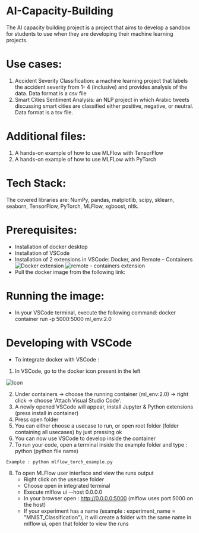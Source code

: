 # AI-Capacity-Building
The AI capacity building project is a project that aims to develop a sandbox for students to use when they are developing their machine learning projects.

# Use cases:
1.	Accident Severity Classification: a machine learning project that labels the accident severity from 1- 4 (inclusive) and provides analysis of the data. Data format is a csv file
2.	Smart Cities Sentiment Analysis: an NLP project in which Arabic tweets discussing smart cities are classified either positive, negative, or neutral. Data format is a tsv file.  
# Additional files:
1.	A hands-on example of how to use MLFlow with TensorFlow
2.	A hands-on example of how to use MLFLow with PyTorch

# Tech Stack:
The covered libraries are: NumPy, pandas, matplotlib, scipy, sklearn, seaborn, TensorFlow, PyTorch, MLFlow, xgboost, nltk.

# Prerequisites:
-	Installation of docker desktop 
-	Installation of VSCode
-	Installation of 2 extensions in VSCode: Docker, and Remote – Containers
![Docker extension](https://media.eos2git.cec.lab.emc.com/user/17974/files/0fc3c7aa-4c92-49a2-b658-d476c7a0dcf3)
![remote - containers extension](https://media.eos2git.cec.lab.emc.com/user/17974/files/20c48ff0-ed77-422e-a551-cf3ddba6628a)
-	Pull the docker image from the following link: 

# Running the image:
-	In your VSCode terminal, execute the following command: docker container run -p 5000:5000 ml_env:2.0

# Developing with VSCode 
-	To integrate docker with VSCode :
  1. In VSCode, go to the docker icon present in the left
  
  ![Icon](https://media.eos2git.cec.lab.emc.com/user/17974/files/2d0d9c0f-12ce-46cf-8525-f5f94b1ba7a8)
  
  2. Under containers -> choose the running container (ml_env:2.0) -> right click -> choose 'Attach Visual Studio Code'.
  3. A newly opened VSCode will appear, install Jupyter & Python extensions (press install in container)
  4. Press open folder
  5. You can either choose a usecase to run, or open root folder (folder containing all usecases) by just pressing ok
  6. You can now use VSCode to develop inside the container
  7. To run your code, open a terminal inside the example folder and type : python (python file name)

    Example : python mlflow_torch_example.py
  8. To open MLFlow user interface and view the runs output
     - Right click on the usecase folder
     - Choose open in integrated terminal 
     - Execute mlflow ui --host 0.0.0.0
     - In your browser open : http://0.0.0.0:5000  (mlflow uses port 5000 on the host)
     - If your experiment has a name (example : experiment_name = "MNIST_Classification"), it will create a folder with the same name in mlflow ui, open that folder to view the        runs




